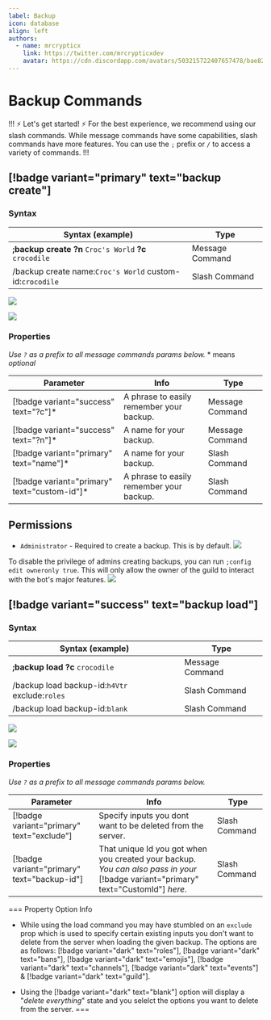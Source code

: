 ```yaml
---
label: Backup
icon: database
align: left
authors:
  - name: mrcrypticx
    link: https://twitter.com/mrcrypticxdev
    avatar: https://cdn.discordapp.com/avatars/503215722407657478/bae8263de249352f344bf5421734ab45.webp?size=1024
---
```


# Backup Commands

!!! :zap: Let's get started! :zap:
For the best experience, we recommend using our slash commands. While message commands have some capabilities, slash commands have more features. You can use the `;` prefix or `/` to access a variety of commands.
!!!

## [!badge variant="primary" text="backup create"]

### Syntax

Syntax (example)  | Type
---    | ---
**;backup create ?n** `Croc's World` **?c** `crocodile` | Message Command
/backup create name:`Croc's World` custom-id:`crocodile` | Slash Command

![](https://im-an.explorer.workers.dev/mXnBxlc.png)

![](https://im-an.explorer.workers.dev/NSSW8P9.png)

### Properties
*Use `?` as a prefix to all message commands params below.*
\* means *optional*
<!-- - c - **customId** - A phrase to easily remember your backup.
- n - **Backup Name** - An optional name for your backup. -->

Parameter | Info | Type
---    | --- | ---
[!badge variant="success" text="?c"]* |  A phrase to easily remember your backup. | Message Command
[!badge variant="success" text="?n"]*  | A name for your backup. | Message Command
[!badge variant="primary" text="name"]*  | A name for your backup. | Slash Command
[!badge variant="primary" text="custom-id"]* | A phrase to easily remember your backup. | Slash Command


## Permissions
- `Administrator` - Required to create a backup. This is by default.  ![](https://im-an.explorer.workers.dev/FQl06rX.png)


To disable the privilege of admins creating backups, you can run `;config edit owneronly true`. This will only allow the owner of the guild to interact with the bot's major features. ![](https://im-an.explorer.workers.dev/Nq5YO5n.png)

## [!badge variant="success" text="backup load"]
### Syntax

Syntax (example)  | Type
---    | ---
**;backup load ?c** `crocodile` | Message Command
/backup load backup-id:`h4Vtr` exclude:`roles`| Slash Command
/backup load backup-id:`blank` | Slash Command

![](https://im-an.explorer.workers.dev/AMGvWwi.png)

![](https://im-an.explorer.workers.dev/oYvEqAT.png)


### Properties
*Use `?` as a prefix to all message commands params below.*
<!-- [!badge variant="success" text="?c"] | That phrase that you set when you created the backup. | Message Command -->
Parameter   | Info | Type
---    | --- | ---
[!badge variant="primary" text="exclude"]  | Specify inputs you dont want to be deleted from the server. | Slash Command
[!badge variant="primary" text="backup-id"] | That unique Id you got when you created your backup. *You can also pass in your* [!badge variant="primary" text="CustomId"] *here*. | Slash Command


=== Property Option Info
- While using the load command you may have stumbled on an `exclude` prop which is used to specify certain existing inputs you don't want to delete from the server when loading the given backup. The options are as follows: [!badge variant="dark" text="roles"], [!badge variant="dark" text="bans"], [!badge variant="dark" text="emojis"], [!badge variant="dark" text="channels"], [!badge variant="dark" text="events"] & [!badge variant="dark" text="guild"].

- Using the [!badge variant="dark" text="blank"] option will display a "*delete everything*" state and you selelct the options you want to delete from the server.
===


